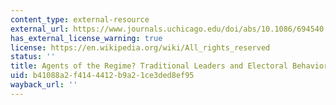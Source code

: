 ```yaml
---
content_type: external-resource
external_url: https://www.journals.uchicago.edu/doi/abs/10.1086/694540
has_external_license_warning: true
license: https://en.wikipedia.org/wiki/All_rights_reserved
status: ''
title: Agents of the Regime? Traditional Leaders and Electoral Behavior in South Africa
uid: b41088a2-f414-4412-b9a2-1ce3ded8ef95
wayback_url: ''
---
```

